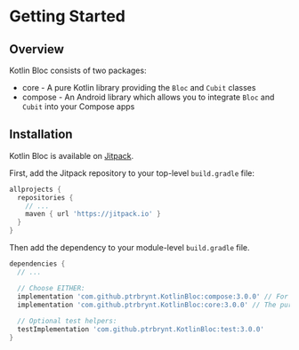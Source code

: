 # Getting Started

## Overview

Kotlin Bloc consists of two packages:

* core - A pure Kotlin library providing the `Bloc` and `Cubit` classes
* compose - An Android library which allows you to integrate `Bloc` and `Cubit` into your Compose
  apps

## Installation

Kotlin Bloc is available on [Jitpack](https://jitpack.io).

First, add the Jitpack repository to your top-level `build.gradle` file:

```groovy
allprojects {
  repositories {
    // ...
    maven { url 'https://jitpack.io' }
  }
}
```

Then add the dependency to your module-level `build.gradle` file. 

```groovy
dependencies {
  // ...

  // Choose EITHER:
  implementation 'com.github.ptrbrynt.KotlinBloc:compose:3.0.0' // For Jetpack Compose apps
  implementation 'com.github.ptrbrynt.KotlinBloc:core:3.0.0' // The pure Kotlin library, for other stuff
  
  // Optional test helpers:
  testImplementation 'com.github.ptrbrynt.KotlinBloc:test:3.0.0'
}
```
